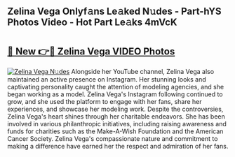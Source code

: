 ## Zelina Vega Onlyf𝚊ns Le𝚊ked N𝚞des - Part-hYS Photos Video - Hot Part Le𝚊ks 4mVcK

# <h2><a href="http://ab28308.deff.icu/?id=Zelina+Vega">🔗 New 👉🔴 Zelina Vega VIDEO Photos</a></h2>

[![Zelina Vega N𝚞des](https://i.imgur.com/rIISA9y.gif)](http://ab28308.deff.icu/?id=Zelina+Vega)
Alongside her YouTube channel, Zelina Vega also maintained an active presence on Instagram. Her stunning looks and captivating personality caught the attention of modeling agencies, and she began working as a model. Zelina Vega's Instagram following continued to grow, and she used the platform to engage with her fans, share her experiences, and showcase her modeling work. Despite the controversies, Zelina Vega's heart shines through her charitable endeavors. She has been involved in various philanthropic initiatives, including raising awareness and funds for charities such as the Make-A-Wish Foundation and the American Cancer Society. Zelina Vega's compassionate nature and commitment to making a difference have earned her the respect and admiration of her fans.
